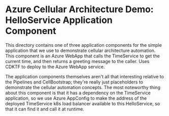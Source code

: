 # Azure Cellular Architecture Demo: HelloService Application Component

This directory contains one of three application components for the simple application that we use to demonstrate
cellular architecture automation. This component is an Azure WebApp that calls the TimeService to get the current time, and then returns
a greeting message to the caller. Uses CDKTF to deploy to the Azure WebApp service.

The application components themselves aren't all that interesting relative to the Pipelines and CellBootstrap; they're
really just placeholders to demonstrate the cellular automation concepts. The most noteworthy thing about this component
is that it has a dependency on the TimeService application, so we use Azure AppConfig to make the address of the deployed
TimeService k8s load balancer available to this HelloService, so that it can find it and call it at runtime.
